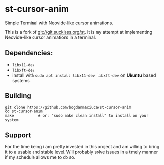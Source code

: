 # st-cursor-anim
Simple Terminal with Neovide-like cursor animations.

This is a fork of [git://git.suckless.org/st](). It is my attempt at implementing Neovide-like cursor animations in a terminal.

## Dependencies:
- `libx11-dev`
- `libxft-dev`
- install with `sudo apt install libx11-dev libxft-dev` on **Ubuntu** based systems

## Building
```
git clone https://github.com/bogdanmaciuca/st-cursor-anim
cd st-cursor-anim
make           # or: "sudo make clean install" to install on your system
```

## Support
For the time being i am pretty invested in this project and am willing to bring it to a usable and stable level. Will probably solve issues in a timely manner if my schedule allows me to do so.

